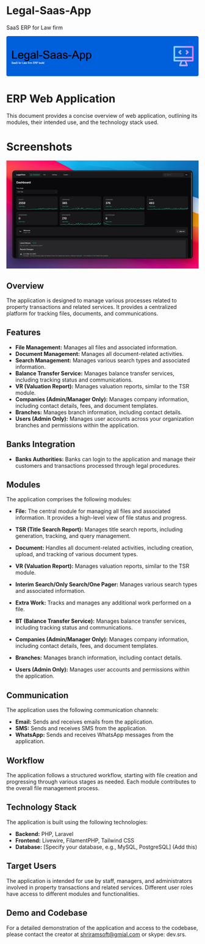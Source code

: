 # Legal-Saas-App
SaaS ERP for Law firm  

![Header](./legal-saas-app-github-header-image.png)

# ERP Web Application  

This document provides a concise overview of  web application, outlining its modules, their intended use, and the technology stack used.

# Screenshots  

![Screenshot 1](./legal-firm-software-dark-screenshot.png)

## Overview

The application is designed to manage various processes related to property transactions and related services. It provides a centralized platform for tracking files, documents, and communications.

## Features

*   **File Management:**  Manages all files and associated information.
*   **Document Management:**  Manages all document-related activities.
*   **Search Management:**  Manages various search types and associated information.
*   **Balance Transfer Service:**  Manages balance transfer services, including tracking status and communications.
*   **VR (Valuation Report):** Manages valuation reports, similar to the TSR module.
*   **Companies (Admin/Manager Only):**  Manages company information, including contact details, fees, and document templates.
*   **Branches:** Manages branch information, including contact details.
*   **Users (Admin Only):** Manages user accounts across your organization branches and permissions within the application.

## Banks Integration

*   **Banks Authorities:**  Banks can login to the application and manage their customers and transactions processed through legal procedures.


## Modules

The application comprises the following modules:

*   **File:** The central module for managing all files and associated information.  It provides a high-level view of file status and progress.

*   **TSR (Title Search Report):**  Manages title search reports, including generation, tracking, and query management.

*   **Document:**  Handles all document-related activities, including creation, upload, and tracking of various document types.

*   **VR (Valuation Report):** Manages valuation reports, similar to the TSR module.

*   **Interim Search/Only Search/One Pager:** Manages various search types and associated information.

*   **Extra Work:** Tracks and manages any additional work performed on a file.

*   **BT (Balance Transfer Service):** Manages balance transfer services, including tracking status and communications.

*   **Companies (Admin/Manager Only):**  Manages company information, including contact details, fees, and document templates.

*   **Branches:** Manages branch information, including contact details.

*   **Users (Admin Only):** Manages user accounts and permissions within the application.



## Communication

The application uses the following communication channels:

*   **Email:**  Sends and receives emails from the application.
*   **SMS:**  Sends and receives SMS from the application.
*   **WhatsApp:**  Sends and receives WhatsApp messages from the application.

## Workflow

The application follows a structured workflow, starting with file creation and progressing through various stages as needed.  Each module contributes to the overall file management process.

## Technology Stack

The application is built using the following technologies:

*   **Backend:** PHP, Laravel
*   **Frontend:**  Livewire, FilamentPHP, Tailwind CSS
*   **Database:** [Specify your database, e.g., MySQL, PostgreSQL]  (Add this)

## Target Users

The application is intended for use by staff, managers, and administrators involved in property transactions and related services.  Different user roles have access to different modules and functionalities.

## Demo and Codebase

For a detailed demonstration of the application and access to the codebase, please contact the creator at shriramsoft@gmial.com or skype: dev.srs.
